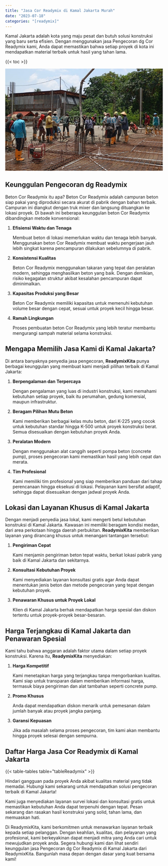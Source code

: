 ```yaml
---
title: "Jasa Cor Readymix di Kamal Jakarta Murah"
date: "2023-07-18"
categories: "[readymix]"
---
```


Kamal Jakarta adalah kota yang maju pesat dan butuh solusi konstruksi yang baru serta efisien. Dengan menggunakan jasa Pengecoran dg Cor Readymix kami, Anda dapat memastikan bahwa setiap proyek di kota ini mendapatkan material terbaik untuk hasil yang tahan lama.

{{< toc >}}

![Jasa Cor Readymix di Kamal Jakarta Murah](/images/readymix/cor-readymix-28.jpg)

## Keunggulan Pengecoran dg Readymix

Beton Cor Readymix itu apa? Beton Cor Readymix adalah campuran beton siap pakai yang diproduksi secara akurat di pabrik dengan bahan terbaik. Campuran ini diangkut dengan truk mixer dan langsung dituangkan ke lokasi proyek. Di bawah ini beberapa keunggulan beton Cor Readymix dibandingkan metode konvensional:

1. **Efisiensi Waktu dan Tenaga**

   Membuat beton di lokasi memerlukan waktu dan tenaga lebih banyak. Menggunakan beton Cor Readymix membuat waktu pengerjaan jauh lebih singkat karena pencampuran dilakukan sebelumnya di pabrik.

2. **Konsistensi Kualitas**

   Beton Cor Readymix menggunakan takaran yang tepat dan peralatan modern, sehingga menghasilkan beton yang baik. Dengan demikian, risiko kegagalan struktur akibat kesalahan pencampuran dapat diminimalkan.

3. **Kapasitas Produksi yang Besar**

   Beton Cor Readymix memiliki kapasitas untuk memenuhi kebutuhan volume besar dengan cepat, sesuai untuk proyek kecil hingga besar.

4. **Ramah Lingkungan**

   Proses pembuatan beton Cor Readymix yang lebih teratur membantu mengurangi sampah material selama konstruksi.

## Mengapa Memilih Jasa Kami di Kamal Jakarta?

Di antara banyaknya penyedia jasa pengecoran, **ReadymixKita** punya berbagai keunggulan yang membuat kami menjadi pilihan terbaik di Kamal Jakarta:

1. **Berpengalaman dan Terpercaya**

   Dengan pengalaman yang luas di industri konstruksi, kami memahami kebutuhan setiap proyek, baik itu perumahan, gedung komersial, maupun infrastruktur.

2. **Beragam Pilihan Mutu Beton**

   Kami memberikan berbagai kelas mutu beton, dari K-225 yang cocok untuk kebutuhan standar hingga K-500 untuk proyek konstruksi berat. Semua disesuaikan dengan kebutuhan proyek Anda.

3. **Peralatan Modern**

   Dengan menggunakan alat canggih seperti pompa beton (concrete pump), proses pengecoran kami memastikan hasil yang lebih cepat dan merata.

4. **Tim Profesional**

   Kami memiliki tim profesional yang siap memberikan panduan dari tahap perencanaan hingga eksekusi di lokasi. Pelayanan kami bersifat adaptif, sehingga dapat disesuaikan dengan jadwal proyek Anda.

## Lokasi dan Layanan Khusus di Kamal Jakarta

Dengan menjadi penyedia jasa lokal, kami mengerti betul kebutuhan konstruksi di Kamal Jakarta. Kawasan ini memiliki beragam kondisi medan, dari area perkotaan hingga daerah perbukitan. **ReadymixKita** memberikan layanan yang dirancang khusus untuk menangani tantangan tersebut:

1. **Pengiriman Cepat**

   Kami menjamin pengiriman beton tepat waktu, berkat lokasi pabrik yang baik di Kamal Jakarta dan sekitarnya.

2. **Konsultasi Kebutuhan Proyek**

   Kami menyediakan layanan konsultasi gratis agar Anda dapat menentukan jenis beton dan metode pengecoran yang tepat dengan kebutuhan proyek.

3. **Penawaran Khusus untuk Proyek Lokal**

   Klien di Kamal Jakarta berhak mendapatkan harga spesial dan diskon tertentu untuk proyek-proyek besar-besaran.

## Harga Terjangkau di Kamal Jakarta dan Penawaran Spesial

Kami tahu bahwa anggaran adalah faktor utama dalam setiap proyek konstruksi. Karena itu, **ReadymixKita** menyediakan:

1. **Harga Kompetitif**

   Kami menetapkan harga yang terjangkau tanpa mengorbankan kualitas. Kami siap untuk transparan dalam memberikan informasi harga, termasuk biaya pengiriman dan alat tambahan seperti concrete pump.

2. **Promo Khusus**

   Anda dapat mendapatkan diskon menarik untuk pemesanan dalam jumlah banyak atau proyek jangka panjang.

3. **Garansi Kepuasan**

   Jika ada masalah selama proses pengecoran, tim kami akan membantu hingga proyek selesai dengan sempurna.

## Daftar Harga Jasa Cor Readymix di Kamal Jakarta

{{< table-tables table="tableReadymix" >}}

Hindari gangguan pada proyek Anda akibat kualitas material yang tidak memadai. Hubungi kami sekarang untuk mendapatkan solusi pengecoran terbaik di Kamal Jakarta!

Kami juga menyediakan layanan survei lokasi dan konsultasi gratis untuk memastikan kebutuhan Anda dapat terpenuhi dengan tepat. Pesan sekarang dan rasakan hasil konstruksi yang solid, tahan lama, dan memuaskan hati.

Di ReadymixKita, kami berkomitmen untuk menawarkan layanan terbaik kepada setiap pelanggan. Dengan keahlian, kualitas, dan pelayanan yang profesional, kami berkeyakinan dapat menjadi mitra yang Anda cari untuk mewujudkan proyek anda. Segera hubungi kami dan lihat sendiri keunggulan jasa Pengecoran dg Cor Readymix di Kamal Jakarta dari ReadymixKita. Bangunlah masa depan dengan dasar yang kuat bersama kami!